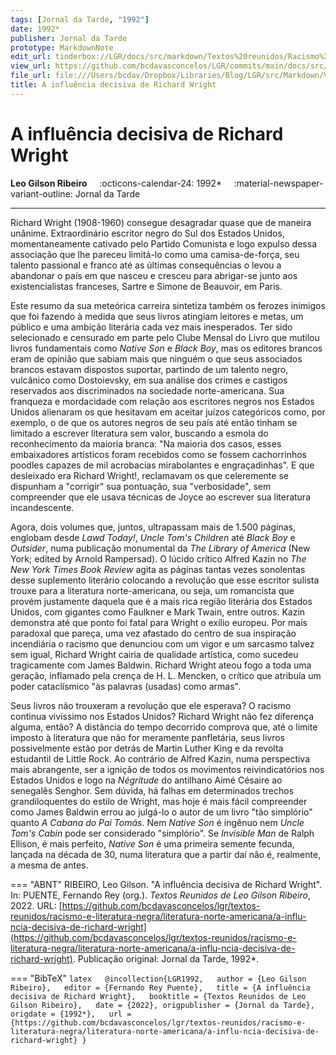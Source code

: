 ```yaml
---
tags: [Jornal da Tarde, "1992"]
date: 1992*
publisher: Jornal da Tarde
prototype: MarkdownNote
edit_url: tinderbox://LGR/docs/src/markdown/Textos%20reunidos/Racismo%20e%20literatura%20negra/Literatura%20Norte-americana?view=outline+select=1658628323
view_url: https://github.com/bcdavasconcelos/LGR/commits/main/docs/src/markdown/textos-reunidos/racismo-e-literatura-negra/literatura-norte-americana/a-influ-ncia-decisiva-de-richard-wright.md
file_url: file:///Users/bcdav/Dropbox/Libraries/Blog/LGR/src/Markdown/Vol%201/Literatura%20Norte-americana/A%20influe%CC%82ncia%20decisiva%20de%20Richard%20Wright.md
title: A influência decisiva de Richard Wright
---
```


# A influência decisiva de Richard Wright

__Leo Gilson Ribeiro__ &nbsp;&nbsp;&nbsp; :octicons-calendar-24: 1992* &nbsp;&nbsp;&nbsp; :material-newspaper-variant-outline: Jornal da Tarde  

---

Richard Wright (1908-1960) consegue desagradar quase que de maneira unânime. Extraordinário escritor negro do Sul dos Estados Unidos, momentaneamente cativado pelo Partido Comunista e logo expulso dessa associação que lhe pareceu limitá-lo como uma camisa-de-força, seu talento passional e franco até as últimas consequências o levou a abandonar o país em que nasceu e cresceu para abrigar-se junto aos existencialistas franceses, Sartre e Simone de Beauvoir, em Paris.

Este resumo da sua meteórica carreira sintetiza também os ferozes inimigos que foi fazendo à medida que seus livros atingiam leitores e metas, um público e uma ambição literária cada vez mais inesperados. Ter sido selecionado e censurado em parte pelo Clube Mensal do Livro que mutilou livros fundamentais como *Native Son* e *Black Boy*, mas os editores brancos eram de opinião que sabiam mais que ninguém o que seus associados brancos estavam dispostos suportar, partindo de um talento negro, vulcânico como Dostoievsky, em sua análise dos crimes e castigos reservados aos discriminados na sociedade norte-americana. Sua franqueza e mordacidade com relação aos escritores negros nos Estados Unidos alienaram os que hesitavam em aceitar juízos categóricos como, por exemplo, o de que os autores negros de seu país até então tinham se limitado a escrever literatura sem valor, buscando a esmola do reconhecimento da maioria branca: "Na maioria dos casos, esses embaixadores artísticos foram recebidos como se fossem cachorrinhos poodles capazes de mil acrobacias mirabolantes e engraçadinhas". E que desleixado era Richard Wright!, reclamavam os que celeremente se dispunham a "corrigir" sua pontuação, sua "verbosidade", sem compreender que ele usava técnicas de Joyce ao escrever sua literatura incandescente.

Agora, dois volumes que, juntos, ultrapassam mais de 1.500 páginas, englobam desde *Lawd Today!*, *Uncle Tom's Children* até *Black Boy* e *Outsider*, numa publicação monumental da *The Library of America* (New York; edited by Arnold Rampersad). O lúcido crítico Alfred Kazin no *The New York Times Book Review* agita as páginas tantas vezes sonolentas desse suplemento literário colocando a revolução que esse escritor sulista trouxe para a literatura norte-americana, ou seja, um romancista que provém justamente daquela que é a mais rica região literária dos Estados Unidos, com gigantes como Faulkner e Mark Twain, entre outros. Kazin demonstra até que ponto foi fatal para Wright o exílio europeu. Por mais paradoxal que pareça, uma vez afastado do centro de sua inspiração incendiária o racismo que denunciou com um vigor e um sarcasmo talvez sem igual, Richard Wright cairia de qualidade artística, como sucedeu tragicamente com James Baldwin. Richard Wright ateou fogo a toda uma geração, inflamado pela crença de H. L. Mencken, o crítico que atribuía um poder cataclísmico "às palavras (usadas) como armas".

Seus livros não trouxeram a revolução que ele esperava? O racismo continua vivíssimo nos Estados Unidos? Richard Wright não fez diferença alguma, então? A distância do tempo decorrido comprova que, até o limite imposto à literatura que não for meramente panfletária, seus livros possivelmente estão por detrás de Martin Luther King e da revolta estudantil de Little Rock. Ao contrário de Alfred Kazin, numa perspectiva mais abrangente, ser a ignição de todos os movimentos reivindicatórios nos Estados Unidos e logo na *Négritude* do antilhano Aimé Césaire ao senegalês Senghor. Sem dúvida, há falhas em determinados trechos grandiloquentes do estilo de Wright, mas hoje é mais fácil compreender como James Baldwin errou ao julgá-lo o autor de um livro "tão simplório" quanto *A Cabana do Pai Tomás*. Nem *Native Son* é ingênuo nem *Uncle Tom's Cabin* pode ser considerado "simplório". Se *Invisible Man* de Ralph Ellison, é mais perfeito, *Native Son* é uma primeira semente fecunda, lançada na década de 30, numa literatura que a partir daí não é, realmente, a mesma de antes.  


=== "ABNT"
    RIBEIRO, Leo Gilson. "A influência decisiva de Richard Wright". In: PUENTE, Fernando Rey (org.). _Textos Reunidos de Leo Gilson Ribeiro_, 2022.  URL: [https://github.com/bcdavasconcelos/lgr/textos-reunidos/racismo-e-literatura-negra/literatura-norte-americana/a-influ-ncia-decisiva-de-richard-wright](https://github.com/bcdavasconcelos/lgr/textos-reunidos/racismo-e-literatura-negra/literatura-norte-americana/a-influ-ncia-decisiva-de-richard-wright). Publicação original: Jornal da Tarde, 1992*.  

=== "BibTeX"
    ```latex  
    @incollection{LGR1992,  
    author = {Leo Gilson Ribeiro},  
    editor = {Fernando Rey Puente},  
    title = {A influência decisiva de Richard Wright},  
    booktitle = {Textos Reunidos de Leo Gilson Ribeiro},  
    date = {2022},
    origpublisher = {Jornal da Tarde},  
    origdate = {1992*},  
    url = {https://github.com/bcdavasconcelos/lgr/textos-reunidos/racismo-e-literatura-negra/literatura-norte-americana/a-influ-ncia-decisiva-de-richard-wright}
    }
    ```
